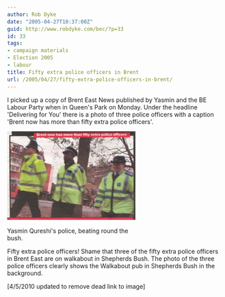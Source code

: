 ```yaml
---
author: Rob Dyke
date: "2005-04-27T10:37:00Z"
guid: http://www.robdyke.com/bec/?p=33
id: 33
tags:
- campaign materials
- Election 2005
- labour
title: Fifty extra police officers in Brent
url: /2005/04/27/fifty-extra-police-officers-in-brent/
---
```

I picked up a copy of Brent East News published by Yasmin and the BE Labour Party when in Queen's Park on Monday. Under the headline 'Delivering for You' there is a photo of three police officers with a caption 'Brent now has more than fifty extra police officers'.

<div id="attachment_314" style="width: 310px" class="wp-caption aligncenter">
  <a href="/pubfiles/2005/04/fifty-extra-police.jpg"><img src="/pubfiles/2005/04/fifty-extra-police-300x207.jpg" alt="" title="Fifty Extra Police on Brent streets" width="300" height="207" class="size-medium wp-image-314" /></a>
  
  <p class="wp-caption-text">
    Yasmin Qureshi's police, beating round the bush.
  </p>
</div>

Fifty extra police officers! Shame that three of the fifty extra police officers in Brent East are on walkabout in Shepherds Bush. The photo of the three police officers clearly shows the Walkabout pub in Shepherds Bush in the background.

[4/5/2010 updated to remove dead link to image]